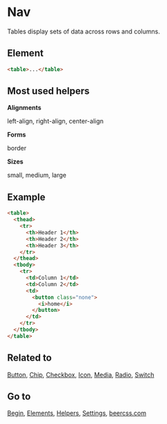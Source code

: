 # Nav

Tables display sets of data across rows and columns.

## Element

```html
<table>...</table>
```

## Most used helpers

**Alignments**

left-align, right-align, center-align

**Forms**

border

**Sizes**

small, medium, large

## Example

```html
<table>
  <thead>
    <tr>
      <th>Header 1</th>
      <th>Header 2</th>
      <th>Header 3</th>
    </tr>
  </thead>
  <tbody>
    <tr>
      <td>Column 1</td>
      <td>Column 2</td>
      <td>
        <button class="none">
          <i>home</i>
        </button>
      </td>
    </tr>
  </tbody>
</table>
```

## Related to
[Button](https://github.com/beercss/beercss/blob/main/docs/BUTTON.md), [Chip](https://github.com/beercss/beercss/blob/main/docs/CHIP.md), [Checkbox](https://github.com/beercss/beercss/blob/main/docs/CHECKBOX.md), [Icon](https://github.com/beercss/beercss/blob/main/docs/ICON.md), [Media](https://github.com/beercss/beercss/blob/main/docs/MEDIA.md), [Radio](https://github.com/beercss/beercss/blob/main/docs/RADIO.md), [Switch](https://github.com/beercss/beercss/blob/main/docs/SWITCH.md)

## Go to
[Begin](https://github.com/beercss/beercss/blob/main/docs/INDEX.md), [Elements](https://github.com/beercss/beercss/blob/main/docs/ELEMENTS.md), [Helpers](https://github.com/beercss/beercss/blob/main/docs/HELPERS.md), [Settings](https://github.com/beercss/beercss/blob/main/docs/SETTINGS.md), [beercss.com](https://www.beercss.com)